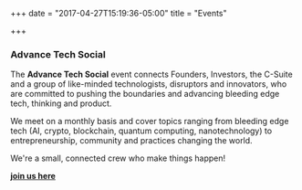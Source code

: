 +++
date = "2017-04-27T15:19:36-05:00"
title = "Events"

+++

<h3 class="grid_episode_title">Advance Tech Social</h3>

The **Advance Tech Social** event connects Founders, Investors, the C-Suite and a group of like-minded technologists, disruptors and innovators, who are committed to pushing the boundaries and advancing bleeding edge tech, thinking and product.

We meet on a monthly basis and cover topics ranging from bleeding edge tech (AI, crypto, blockchain, quantum computing, nanotechnology) to entrepreneurship, community and practices changing the world.

We're a small, connected crew who make things happen!

**[join us here](https://www.meetup.com/Advance-Tech-Social/)**

